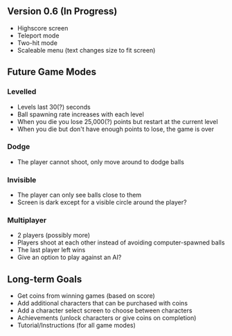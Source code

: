 ## Version 0.6 (In Progress)
- Highscore screen
- Teleport mode
- Two-hit mode
- Scaleable menu (text changes size to fit screen)

## Future Game Modes
### Levelled
- Levels last 30(?) seconds
- Ball spawning rate increases with each level
- When you die you lose 25,000(?) points but restart at the current level
- When you die but don't have enough points to lose, the game is over

### Dodge
- The player cannot shoot, only move around to dodge balls

### Invisible
- The player can only see balls close to them
- Screen is dark except for a visible circle around the player?

### Multiplayer
- 2 players (possibly more)
- Players shoot at each other instead of avoiding computer-spawned balls
- The last player left wins
- Give an option to play against an AI?

## Long-term Goals
- Get coins from winning games (based on score)
- Add additional characters that can be purchased with coins
- Add a character select screen to choose between characters
- Achievements (unlock characters or give coins on completion)
- Tutorial/Instructions (for all game modes)
